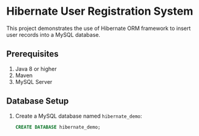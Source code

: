 # Hibernate User Registration System

This project demonstrates the use of Hibernate ORM framework to insert user records into a MySQL database.

## Prerequisites

1. Java 8 or higher
2. Maven
3. MySQL Server

## Database Setup

1. Create a MySQL database named `hibernate_demo`:
   ```sql
   CREATE DATABASE hibernate_demo;